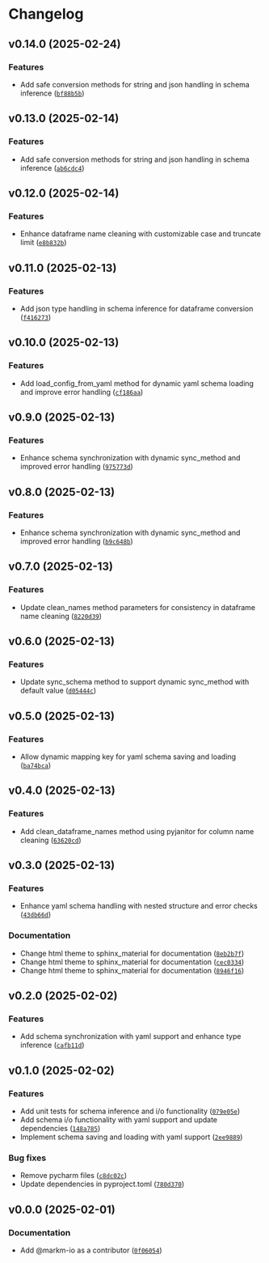 # Changelog

## v0.14.0 (2025-02-24)

### Features

- Add safe conversion methods for string and json handling in schema inference ([`bf88b5b`](https://github.com/markm-io/dataframe-schema-sync/commit/bf88b5b819d9e1c9a45c8f569764b7d44c3edded))

## v0.13.0 (2025-02-14)

### Features

- Add safe conversion methods for string and json handling in schema inference ([`ab6cdc4`](https://github.com/markm-io/dataframe-schema-sync/commit/ab6cdc4610c4fcadca80fda58c5589d96eb60531))

## v0.12.0 (2025-02-14)

### Features

- Enhance dataframe name cleaning with customizable case and truncate limit ([`e8b832b`](https://github.com/markm-io/dataframe-schema-sync/commit/e8b832b041bb509a80b9a647e119e8fc08657a11))

## v0.11.0 (2025-02-13)

### Features

- Add json type handling in schema inference for dataframe conversion ([`f416273`](https://github.com/markm-io/dataframe-schema-sync/commit/f416273aecb7cc16e637322cb5d7d9403856fbb3))

## v0.10.0 (2025-02-13)

### Features

- Add load_config_from_yaml method for dynamic yaml schema loading and improve error handling ([`cf186aa`](https://github.com/markm-io/dataframe-schema-sync/commit/cf186aaf7602ea07049bc2d18c112902559153f4))

## v0.9.0 (2025-02-13)

### Features

- Enhance schema synchronization with dynamic sync_method and improved error handling ([`975773d`](https://github.com/markm-io/dataframe-schema-sync/commit/975773d46fd12539d95ed798ad1a06b338606462))

## v0.8.0 (2025-02-13)

### Features

- Enhance schema synchronization with dynamic sync_method and improved error handling ([`b9c648b`](https://github.com/markm-io/dataframe-schema-sync/commit/b9c648be321cd8ed26069ca03446565f56be1f25))

## v0.7.0 (2025-02-13)

### Features

- Update clean_names method parameters for consistency in dataframe name cleaning ([`8220d39`](https://github.com/markm-io/dataframe-schema-sync/commit/8220d39460b30ace5a6c8b2c639802d95870176c))

## v0.6.0 (2025-02-13)

### Features

- Update sync_schema method to support dynamic sync_method with default value ([`d05444c`](https://github.com/markm-io/dataframe-schema-sync/commit/d05444cb86224aa9d191ededfe7df05c11a705a0))

## v0.5.0 (2025-02-13)

### Features

- Allow dynamic mapping key for yaml schema saving and loading ([`ba74bca`](https://github.com/markm-io/dataframe-schema-sync/commit/ba74bcaf855ab831f1841546f3144fcc12a0da7c))

## v0.4.0 (2025-02-13)

### Features

- Add clean_dataframe_names method using pyjanitor for column name cleaning ([`63620cd`](https://github.com/markm-io/dataframe-schema-sync/commit/63620cdf5f437dc6373399aa4feb0a1f3965449d))

## v0.3.0 (2025-02-13)

### Features

- Enhance yaml schema handling with nested structure and error checks ([`43db66d`](https://github.com/markm-io/dataframe-schema-sync/commit/43db66d45a024b8f033b3e599444c7a16a4e24dd))

### Documentation

- Change html theme to sphinx_material for documentation ([`8eb2b7f`](https://github.com/markm-io/dataframe-schema-sync/commit/8eb2b7f4cf2706e116be4138f78b7f54dcf53fca))
- Change html theme to sphinx_material for documentation ([`cec0334`](https://github.com/markm-io/dataframe-schema-sync/commit/cec0334612bbea022d7da3c1f0b08943460358ab))
- Change html theme to sphinx_material for documentation ([`8946f16`](https://github.com/markm-io/dataframe-schema-sync/commit/8946f16d6150044ae386e7d97f0419409133a193))

## v0.2.0 (2025-02-02)

### Features

- Add schema synchronization with yaml support and enhance type inference ([`cafb11d`](https://github.com/markm-io/dataframe-schema-sync/commit/cafb11dde78ea6c74e6264b9712a574613130e63))

## v0.1.0 (2025-02-02)

### Features

- Add unit tests for schema inference and i/o functionality ([`079e05e`](https://github.com/markm-io/dataframe-schema-sync/commit/079e05e17efea2dfbca805cbd76431233f4cbbf6))
- Add schema i/o functionality with yaml support and update dependencies ([`148a785`](https://github.com/markm-io/dataframe-schema-sync/commit/148a7859876c6fc48d73268ab9cdbfb44cfc1f34))
- Implement schema saving and loading with yaml support ([`2ee9889`](https://github.com/markm-io/dataframe-schema-sync/commit/2ee98893382efd0f8a4004bf4b8e601246f40297))

### Bug fixes

- Remove pycharm files ([`c8dc02c`](https://github.com/markm-io/dataframe-schema-sync/commit/c8dc02c60b82896644040b52d7b5b9939301b1e3))
- Update dependencies in pyproject.toml ([`780d370`](https://github.com/markm-io/dataframe-schema-sync/commit/780d370a2171bd73482916ad970e5bb2b687d69c))

## v0.0.0 (2025-02-01)

### Documentation

- Add @markm-io as a contributor ([`0f06054`](https://github.com/markm-io/dataframe-schema-sync/commit/0f06054556fb7e82fc337e779734ea6edb037c80))
